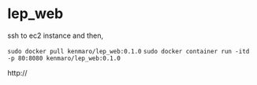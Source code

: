 # lep_web

ssh to ec2 instance and then,

```sudo docker pull kenmaro/lep_web:0.1.0```
```sudo docker container run -itd -p 80:8080 kenmaro/lep_web:0.1.0```

http://<public DNS of ec2 instance>
